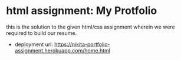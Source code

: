 # html assignment: My Protfolio

this is the solution to the given html/css assignment wherein we were required to build our resume.

* deployment url: https://nikita-portfolio-assignment.herokuapp.com/home.html